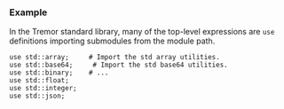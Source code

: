 ### Example

In the Tremor standard library, many of the top-level expressions
are `use` definitions importing submodules from the module path.

```tremor
use std::array;     # Import the std array utilities.
use std::base64;     # Import the std base64 utilities.
use std::binary;    # ...
use std::float;
use std::integer;
use std::json;
```

